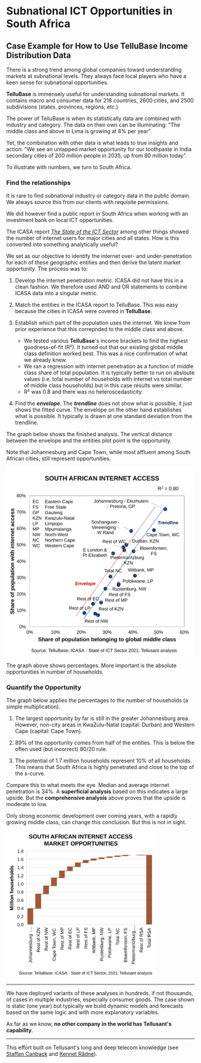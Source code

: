 # Subnational ICT Opportunities in South Africa
## Case Example for How to Use TelluBase Income Distribution Data  

There is a strong trend among global companies toward understanding markets at subnational levels. They always face local players who have a keen sense for subnational opportunities.  

**TelluBase** is immensely useful for understanding subnational markets. It contains macro and consumer data for 218 countries, 2600 cities, and 2500 subdivisions (states, provinces, regions, etc.)  

The power of TelluBase is when its statistically data are combined with industry and category. The data on their own can be illuminating: "The middle class and above in Lima is growing at 8% per year".  

Yet, the combination with other data is what leads to true insights and action: "We see an untapped market opportunity for our toothpaste in India secondary cities of 200 million people in 2035, up from 80 million today".  

To illustrate with numbers, we turn to South Africa. 

### Find the relationships

It is rare to find subnational industry or category data in the public domain. We always source this from our clients with requisite permissions.  

We did however find a public report in South Africa when working with an investment bank on local ICT opportunities.

The ICASA report [*The State of the ICT Sector*](assets/support/State-of-ICT-Sector-Report-March-2022.pdf) among other things showed the number of internet users for major cities and all states. How is this converted into something analytically useful?  

We set as our objective to identify the internet over- and under-penetration for each of these geographic entities and then derive the latent market opportunity. The process was to:

1. Develop the internet penetration metric. ICASA did not have this in a clean fashion. We therefore used AND and OR statements to combine ICASA data into a singular metric.  

2. Match the entities in the ICASA report to TelluBase. This was easy because the cities in ICASA were covered in **TelluBase**.  

3. Establish which part of the population uses the internet. We knew from prior experience that this correpnded to the middle class and above.  
   - We tested various **TelluBase**'s income brackets to find the highest goodness-of-fit (R²). It turned out that our existing global middle class definition worked best. This was a nice confirmation of what we already knew.  
   - We ran a regression with internet penetration as a function of middle class share of total population. It is typically better to run on absloute values (i.e. total number of households with internet vs total number of middle class households) but in this case results were similar.  
   - R² was 0.8 and there was no heteroscedasticity.  

4. Find the ***envelope***. The ***trendline*** does not show what is possible, it just shows the fitted curve. The envelope on the other hand establishes what is possible. It typically is drawn at one standard deviation from the trendline.  

The graph below shows the finished analysis. The vertical distance between the envelope and the entities plot point is the opportunity.  

Note that Johannesburg and Cape Town, while most affluent among South African cities, still represent opportunities.  

<img  src="assets/images/tellusant-south-africa-ict-subnational-trend.svg" width="500" alt="South Africa ICT Subnational Trend">  

The graph above shows percentages. More important is the absolute opportunities in number of households.  

### Quantify the Opportunity

The graph below applies the percentages to the number of households (a simple multiplication).  

1. The largest opportunity by far is still in the greater Johannesburg area. However, non-city areas in KwaZulu-Natal (capital: Durban) and Western Cape (capital: Cape Town).  

2. 89% of the opportunity comes from half of the entities. This is below the often used (but incorrect) 80/20 rule.  

3. The potential of 1.7 million households represent 10% of all households. This means that South Africa is highly penetrated and close to the top of the s-curve.  

Compare this to what meets the eye. Median and average internet penetration is 34%. A **superficial analysis** based on this indicates a large upside. But the **comprehensive analysis** above proves that the upside is moderate to low.

Only strong economic development over coming years, with a rapidly growing middle class, can change this conclusion. But this is not in sight. 

<img  src="assets/images/tellusant-south-africa-ict-market-opportunities.svg" width="400" alt="South Africa ICT Market Opportunities">  

---
We have deployed variants of these analyses in hundreds, if not thousands, of cases in multiple industries, especially consumer goods. The case shown is static (one year) but typically we build dynamic models and forecasts based on the same logic and with more explanatory variables.

As far as we know, **no other company in the world has Tellusant's capability**.

---
This effort built on Tellusant's long and deep telecom knowledge (see [Staffan Canback](https:https://www.linkedin.com/in/scanback/) and [Kennet Rådne](https://www.linkedin.com/in/kennetradne/)).  
